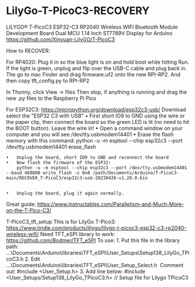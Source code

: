 # LilyGo-T-PicoC3-RECOVERY

LILYGO® T-PicoC3 ESP32-C3 RP2040 Wireless WIFI Bluetooth Module Development Board Dual MCU 1.14 Inch ST7789V Display for Arduino
https://github.com/Xinyuan-LilyGO/T-PicoC3

How to RECOVER:

For RP4020:
Plug it in so the blue light is on and hold boot while hitting Run. If the light is green, unplug and flip over the USB-C cable and plug back in. 
The go to mac Finder and drag firmware.uf2 onto the new RPI-RP2.
And then copy tft_config.py to RPI-RP2

In Thonny, click View -> files
Then stop, if anything is running and drag the new .py files to the Raspberry Pi Pico

For ESP32C3:
https://micropython.org/download/esp32c3-usb/
Download select the "ESP32 C3 with USB"
	•	First short IO9 to GND using the wire or the paper clip, then connect the board so the green LED is lit (no need to hit the BOOT button). Leave 		the wire in!
	•	Open a command window on your computer and you will see /dev/tty.usbmodem14401
	•	Erase the flash memory with this command:
		python -u -m esptool --chip esp32c3 --port /dev/tty.usbmodem14401 erase_flash

	•	Unplug the board, short IO9 to GND and reconnect the board
	•	Now flash the firmware of the ESP32:
		python -u -m esptool --chip esp32c3 --port /dev/tty.usbmodem14401 --baud 460800 write_flash -z 0x0 /path/Documents/Arduino/T-PicoC3-main/RECOVER_T-PicoC3/esp32c3-usb-20230426-v1.20.0.bin


	•	Unplug the board, plug it again normally.


Great guide:
https://www.instructables.com/Parallelism-and-Much-More-on-the-T-Pico-C3/

T-PicoC3_tft_setup
This is for LilyGo T-Pico3: https://www.tindie.com/products/lilygo/lilygo-t-picoc3-esp32-c3-rp2040-wireless-wifi/
Need TFT_eSPI library to work: https://github.com/Bodmer/TFT_eSPI
To use:
	1.	Put this file in the library path: ...\Documents\Arduino\libraries\TFT_eSPI\User_Setups\Setup138_LilyGo_TPicoC3.h
	2.	Edit ...\Documents\Arduino\libraries\TFT_eSPI\User_Setup_Select.h 
  Comment out:
  #include <User_Setup.h> 
	3.	Add line below:
  #include <User_Setups/Setup138_LilyGo_TPicoC3.h>           // Setup file for Lilygo TPicoC3



